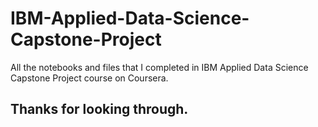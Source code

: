 # IBM-Applied-Data-Science-Capstone-Project
All the notebooks and files that I completed in IBM Applied Data Science Capstone Project course on Coursera.
## Thanks for looking through.
